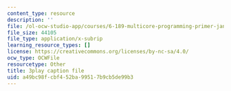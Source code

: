 ```yaml
---
content_type: resource
description: ''
file: /ol-ocw-studio-app/courses/6-189-multicore-programming-primer-january-iap-2007/a49bc98fcbf452ba99517b9cb5de99b3_qR9y8dx_pW4.vtt
file_size: 44105
file_type: application/x-subrip
learning_resource_types: []
license: https://creativecommons.org/licenses/by-nc-sa/4.0/
ocw_type: OCWFile
resourcetype: Other
title: 3play caption file
uid: a49bc98f-cbf4-52ba-9951-7b9cb5de99b3
---
```

